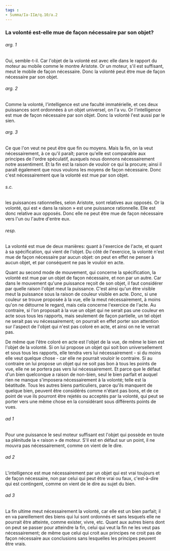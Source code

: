 ```yaml
---
tags : 
- Summa/Ia-IIæ/q.10/a.2
---
```


### La volonté est-elle mue de façon nécessaire par son objet?

###### arg. 1
Oui, semble-t-il. Car l'objet de la volonté est avec elle dans le rapport du moteur au mobile comme le montre Aristote. Or un moteur, s'il est suffisant, meut le mobile de façon nécessaire. Donc la volonté peut être mue de façon nécessaire par son objet. 

###### arg. 2
Comme la volonté, l'intelligence est une faculté immatérielle, et ces deux puissances sont ordonnées à un objet universel, on l'a vu. Or l'intelligence est mue de façon nécessaire par son objet. Donc la volonté l'est aussi par le sien. 

###### arg. 3
Ce que l'on veut ne peut être que fin ou moyens. Mais la fin, on la veut nécessairement, à ce qu'il paraît; parce qu'elle est comparable aux principes de l'ordre spéculatif, auxquels nous donnons nécessairement notre assentiment. Et la fin est la raison de vouloir ce qui la procure; ainsi il paraît également que nous voulons les moyens de façon nécessaire. Donc c'est nécessairement que la volonté est mue par son objet. 

###### s.c.
les puissances rationnelles, selon Aristote, sont relatives aux opposés. Or la volonté, qui est « dans la raison » est une puissance rationnelle. Elle est donc relative aux opposés. Donc elle ne peut être mue de façon nécessaire vers l'un ou l'autre d'entre eux. 

###### resp.
La volonté est mue de deux manières: quant à l'exercice de l'acte, et quant à sa spécification, qui vient de l'objet. Du côté de l'exercice, la volonté n'est mue de façon nécessaire par aucun objet: on peut en effet ne penser à aucun objet, et par conséquent ne pas le vouloir en acte. 

Quant au second mode de mouvement, qui concerne la spécification, la volonté est mue par un objet de façon nécessaire, et non par un autre. Car dans le mouvement qu'une puissance reçoit de son objet, il faut considérer par quelle raison l'objet meut la puissance. C'est ainsi qu'un être visible meut la puissance sous la raison de couleur visible en acte. Donc, si une couleur se trouve proposée à la vue, elle la meut nécessairement, à moins qu'on ne détourne le regard, mais cela concerne l'exercice de l'acte. Au contraire, si l'on proposait à la vue un objet qui ne serait pas une couleur en acte sous tous les rapports, mais seulement de façon partielle, un tel objet ne serait pas vu nécessairement; on pourrait en effet porter son attention sur l'aspect de l'objet qui n'est pas coloré en acte, et ainsi on ne le verrait pas. 

De même que l'être coloré en acte est l'objet de la vue, de même le bien est l'objet de la volonté. Si on lui propose un objet qui soit bon universellement et sous tous les rapports, elle tendra vers lui nécessairement - si du moins elle veut quelque chose - car elle ne pourrait vouloir le contraire. Si au contraire on lui propose un objet qui ne soit pas bon à tous les points de vue, elle ne se portera pas vers lui nécessairement. Et parce que le défaut d'un bien quelconque a raison de non-bien, seul le bien parfait et auquel rien ne manque s'imposera nécessairement à la volonté; telle est la béatitude. Tous les autres biens particuliers, parce qu'ils manquent de quelque bien, peuvent être considérés comme n'étant pas bons, et de ce point de vue ils pourront être rejetés ou acceptés par la volonté, qui peut se porter vers une même chose en la considérant sous différents points de vues. 

###### ad 1
Pour une puissance le seul moteur suffisant est l'objet qui possède en toute sa plénitude la « raison » de moteur. S'il est en défaut sur un point, il ne mouvra pas nécessairement, comme on vient de le dire. 

###### ad 2
L'intelligence est mue nécessairement par un objet qui est vrai toujours et de façon nécessaire, non par celui qui peut être vrai ou faux, c'est-à-dire qui est contingent, comme on vient de le dire au sujet du bien. 

###### ad 3
La fin ultime meut nécessairement la volonté, car elle est un bien parfait; il en va pareillement des biens qui lui sont ordonnés et sans lesquels elle ne pourrait être atteinte, comme exister, vivre, etc. Quant aux autres biens dont on peut se passer pour atteindre la fin, celui qui veut la fin ne les veut pas nécessairement; de même que celui qui croit aux principes ne croit pas de façon nécessaire aux conclusions sans lesquelles les principes peuvent être vrais. 

